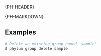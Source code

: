 {PH-HEADER}

{PH-MARKDOWN}

## Examples

```sh
# Delete an existing group named 'sample'
$ phylum group delete sample
```
